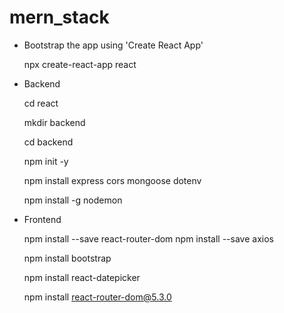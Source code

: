 # mern_stack
- Bootstrap the app using 'Create React App'
  
  npx create-react-app react

- Backend

  cd react

  mkdir backend

  cd backend

  npm init -y

  npm install express cors mongoose dotenv

  npm install -g nodemon

- Frontend

  npm install --save react-router-dom
  npm install --save axios

  npm install bootstrap

  npm install react-datepicker

  npm install react-router-dom@5.3.0
